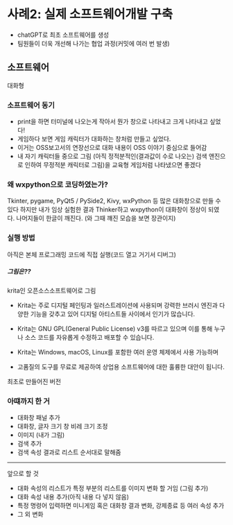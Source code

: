 # 사례2: 실제 소프트웨어개발 구축
- chatGPT로 최초 소프트웨어를 생성
- 팀원들이 더욱 개선해 나가는 협업 과정(커밋에 여러 번 발생)
## 소프트웨어 
대화형 
### 소프트웨어 동기
- print을 하면 터미널에 나오는게 작아서 뭔가 창으로 나타내고 크게 나타내고 싶었다!
- 게임하다 보면 게임 캐릭터가 대화하는 창처럼 만들고 싶었다.
- 이거는 OSS보고서의 연장선으로 대화 내용이 OSS 이야기 중심으로 들어감
- 내 자기 캐릭터들 중으로 그림 (아직 정적분적인(결과값이 수로 나오는) 검색 앤진으로 인하여 무정적분 캐릭터로 그림)을 교육형 게임처럼 나타냈으면 좋겠다 


### 왜 wxpython으로 코딩하였는가?
Tkinter, pygame,  PyQt5 / PySide2, Kivy, wxPython 등 많은 대화창으로 만들 수 있다 
하지만 내가 임상 실험한 결과 Thinker하고 wxpython이 대화창이 정상이 되였다.
나머지들이 한글이 깨진다. (와 그때 꺠진 모습을 보면 장관이지)




### 실행 방법
아직은 본체 프로그래밍 코드에 직접 실행(코드 열고 거기서 디버그)

##### 그림은??
krita인 오픈소스소프트웨어로 그림
- Krita는 주로 디지털 페인팅과 일러스트레이션에 사용되며
강력한 브러시 엔진과 다양한 기능을 갖추고 있어 디지털 아티스트들 사이에서 인기가 많습니다.

- Krita는 GNU GPL(General Public License) v3를 따르고 있으며
 이를 통해 누구나 소스 코드를 자유롭게 수정하고 배포할 수 있습니다.

- Krita는 Windows, macOS, Linux를 포함한 여러 운영 체제에서 사용 가능하며
- 고품질의 도구를 무료로 제공하여 상업용 소프트웨어에 대한 훌륭한 대안이 됩니다.


최초로 만들어진 버전


### 아떄까지 한 거
+ 대화창 패널 추가
+ 대화창, 글자 크기 창 비레 크기 조정
+ 이미지 (내가 그림)
+ 검색 추가
+ 검색 속성 결과로 리스트 순서대로 말해줌
------------
앞으로 할 것
+ 대화 속성의 리스트가 특정 부분의 리스트를 이미지 변화 할 거임 (그림 추가)
+ 대화 속성 내용 추가(아직 내용 다 넣지 않음)
+ 특정 명령어 입력하면 미니게임 혹은 대화창 결과 변화, 강제종료 등 여러 속성 추가
+ 그 외 변화
